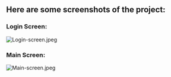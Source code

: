 ## Here are some screenshots of the project:
### Login Screen: <br>
![Login-screen.jpeg](https://i.ibb.co/zWFDKCZF/Screenshot-2024-08-08-at-17-41-02.png)
### Main Screen: <br>
![Main-screen.jpeg](https://i.ibb.co/20xk1JC9/Screenshot-2024-08-08-at-17-44-43.png)
